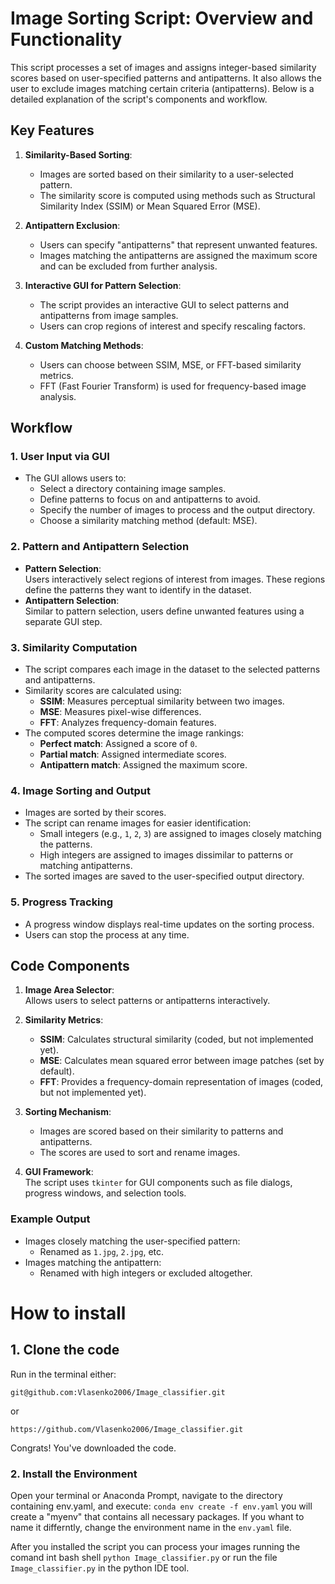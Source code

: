 # Image Sorting Script: Overview and Functionality

This script processes a set of images and assigns integer-based similarity scores based on user-specified patterns and antipatterns. It also allows the user to exclude images matching certain criteria (antipatterns). Below is a detailed explanation of the script's components and workflow.

## Key Features

1. **Similarity-Based Sorting**:  
   - Images are sorted based on their similarity to a user-selected pattern.
   - The similarity score is computed using methods such as Structural Similarity Index (SSIM) or Mean Squared Error (MSE).

2. **Antipattern Exclusion**:  
   - Users can specify "antipatterns" that represent unwanted features.
   - Images matching the antipatterns are assigned the maximum score and can be excluded from further analysis.

3. **Interactive GUI for Pattern Selection**:  
   - The script provides an interactive GUI to select patterns and antipatterns from image samples.
   - Users can crop regions of interest and specify rescaling factors.

4. **Custom Matching Methods**:  
   - Users can choose between SSIM, MSE, or FFT-based similarity metrics.
   - FFT (Fast Fourier Transform) is used for frequency-based image analysis.

## Workflow

### 1. **User Input via GUI**

- The GUI allows users to:
  - Select a directory containing image samples.
  - Define patterns to focus on and antipatterns to avoid.
  - Specify the number of images to process and the output directory.
  - Choose a similarity matching method (default: MSE).

### 2. **Pattern and Antipattern Selection**

- **Pattern Selection**:  
  Users interactively select regions of interest from images. These regions define the patterns they want to identify in the dataset.
- **Antipattern Selection**:  
  Similar to pattern selection, users define unwanted features using a separate GUI step.

### 3. **Similarity Computation**

- The script compares each image in the dataset to the selected patterns and antipatterns.
- Similarity scores are calculated using:
  - **SSIM**: Measures perceptual similarity between two images.
  - **MSE**: Measures pixel-wise differences.
  - **FFT**: Analyzes frequency-domain features.
- The computed scores determine the image rankings:
  - **Perfect match**: Assigned a score of `0`.
  - **Partial match**: Assigned intermediate scores.
  - **Antipattern match**: Assigned the maximum score.

### 4. **Image Sorting and Output**

- Images are sorted by their scores.  
- The script can rename images for easier identification:
  - Small integers (e.g., `1`, `2`, `3`) are assigned to images closely matching the patterns.
  - High integers are assigned to images dissimilar to patterns or matching antipatterns.
- The sorted images are saved to the user-specified output directory.

### 5. **Progress Tracking**

- A progress window displays real-time updates on the sorting process.
- Users can stop the process at any time.

## Code Components

1. **Image Area Selector**:  
   Allows users to select patterns or antipatterns interactively.

2. **Similarity Metrics**:
   - **SSIM**: Calculates structural similarity (coded, but not implemented yet).
   - **MSE**: Calculates mean squared error between image patches (set by default).
   - **FFT**: Provides a frequency-domain representation of images (coded, but not implemented yet).

3. **Sorting Mechanism**:
   - Images are scored based on their similarity to patterns and antipatterns.
   - The scores are used to sort and rename images.

4. **GUI Framework**:  
   The script uses `tkinter` for GUI components such as file dialogs, progress windows, and selection tools.

### Example Output
- Images closely matching the user-specified pattern:
  - Renamed as `1.jpg`, `2.jpg`, etc.
- Images matching the antipattern:
  - Renamed with high integers or excluded altogether.

# How to install 

## 1. Clone the code

Run in the terminal either:

`git@github.com:Vlasenko2006/Image_classifier.git`

or 

`https://github.com/Vlasenko2006/Image_classifier.git`

Congrats! You've downloaded the code. 



### 2. Install the Environment

Open your terminal or Anaconda Prompt, navigate to the directory containing env.yaml, and execute:
`conda env create -f env.yaml`
you will create a "myenv" that contains all necessary packages. If you whant to name it differntly, change the environment name in the `env.yaml` file.

After you installed the script you can process your images running the comand int bash shell `python Image_classifier.py`  or run the file `Image_classifier.py` in the python IDE tool.


